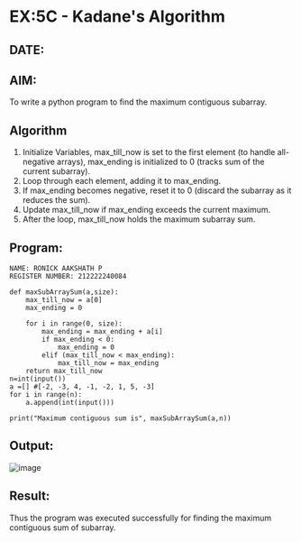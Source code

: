 # EX:5C - Kadane's Algorithm
## DATE:

## AIM:
To write a python program to find the maximum contiguous subarray.


## Algorithm

1. Initialize Variables, max_till_now is set to the first element (to handle all-negative arrays), max_ending is initialized to 0 (tracks sum of the current 
   subarray).
2. Loop through each element, adding it to max_ending.
3. If max_ending becomes negative, reset it to 0 (discard the subarray as it reduces the sum).
4. Update max_till_now if max_ending exceeds the current maximum.
5. After the loop, max_till_now holds the maximum subarray sum.  

## Program:
```
NAME: RONICK AAKSHATH P
REGISTER NUMBER: 212222240084
```
```
def maxSubArraySum(a,size):
    max_till_now = a[0]
    max_ending = 0
    
    for i in range(0, size):
        max_ending = max_ending + a[i]
        if max_ending < 0:
            max_ending = 0
        elif (max_till_now < max_ending):
            max_till_now = max_ending
    return max_till_now
n=int(input())  
a =[] #[-2, -3, 4, -1, -2, 1, 5, -3]
for i in range(n):
    a.append(int(input()))
  
print("Maximum contiguous sum is", maxSubArraySum(a,n))
```

## Output:

![image](https://github.com/user-attachments/assets/aeb0b653-338d-43f6-9e47-0fad3e9dcd99)


## Result:

Thus the program was executed successfully for finding the maximum contiguous sum of subarray.
